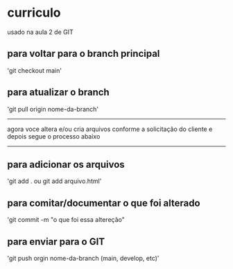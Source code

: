 # curriculo
usado na aula 2 de GIT

## para voltar para o branch principal 
'git checkout main'
 
 ## para atualizar o branch
 'git pull origin nome-da-branch'

---
 agora voce altera e/ou cria arquivos conforme a solicitação do cliente e depois segue o processo abaixo

---

 ## para adicionar os arquivos
 'git add . ou git add arquivo.html'

 ## para comitar/documentar o que foi alterado
 'git commit -m "o que foi essa altereção" 

 ## para enviar para o GIT
 'git push orgin nome-da-branch (main, develop, etc)' 
